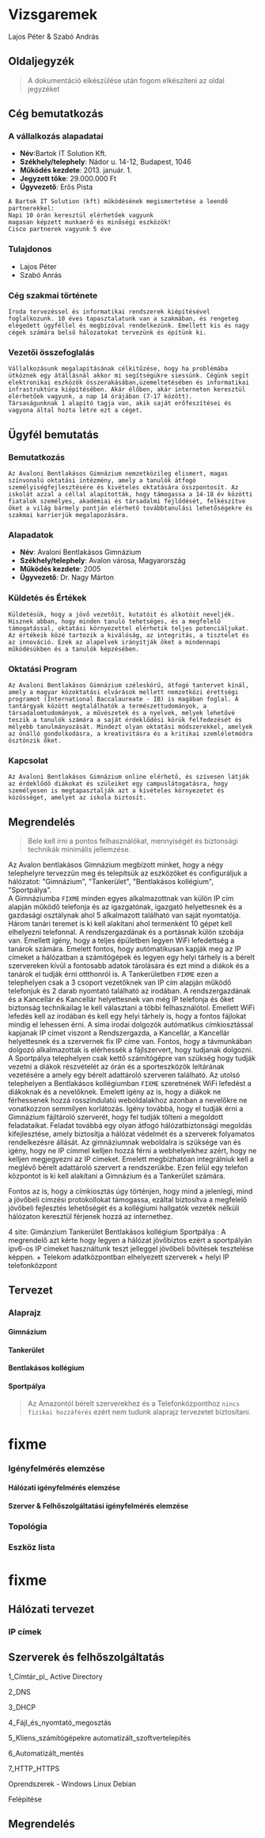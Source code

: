 <h1>Vizsgaremek</h1>
<p>Lajos Péter & Szabó András

## Oldaljegyzék

>A dokumentáció elkészülése után fogom elkészíteni az oldal jegyzéket

<div style="page-break-after: always;"></div>

## Cég bemutatkozás

### A vállalkozás alapadatai

- **Név**:Bartok IT Solution Kft.
- **Székhely/telephely**: Nádor u. 14-12, Budapest, 1046
- **Működés kezdete**: 2013. január. 1. 
- **Jegyzett tőke**: 29.000.000 Ft
- **Ügyvezető**: Erős Pista
```
A Bartok IT Solution (kft) működésének megismertetése a leendő partnerekkel:
Napi 10 órán keresztül elérhetőek vagyunk
magasan képzett munkaerő és minőségi eszközök!
Cisco partnerek vagyunk 5 éve
```
### Tulajdonos
- Lajos Péter
- Szabó Anrás

### Cég szakmai története
```
Iroda tervezéssel és informatikai rendszerek kiépítésével foglalkozunk. 10 éves tapasztalatunk van a szakmában, és rengeteg elégedett ügyféllel és megbízóval rendelkezünk. Emellett kis és nagy cégek számára belső hálozatokat tervezünk és építünk ki.
```
### Vezetői összefoglalás
```
Vállalkozásunk megalapításának célkitűzése, hogy ha problémába ütköznek egy átállásnál akkor mi segítségükre siessünk. Cégünk segít elektronikai eszközök összerakásában,üzemeltetésében és informatikai infrastruktúra kiépítésében. Akár élőben, akár interneten keresztül elérhetőek vagyunk, a nap 14 órájában (7-17 között).
Társaságunknak 1 alapító tagja van, akik saját erőfeszítései és vagyona által hozta létre ezt a céget.
```

<div style="page-break-after: always;"></div>

## Ügyfél bemutatás
### Bemutatkozás 
```
Az Avaloni Bentlakásos Gimnázium nemzetközileg elismert, magas színvonalú oktatási intézmény, amely a tanulók átfogó személyiségfejlesztésére és kivételes oktatására összpontosít. Az iskolát azzal a céllal alapították, hogy támogassa a 14-18 év közötti fiatalok személyes, akadémiai és társadalmi fejlődését, felkészítve őket a világ bármely pontján elérhető továbbtanulási lehetőségekre és szakmai karrierjük megalapozására.
```
### Alapadatok
- **Név**: Avaloni Bentlakásos Gimnázium
- **Székhely/telephely**: Avalon városa, Magyarország
- **Működés kezdete**: 2005
- **Ügyvezető**: Dr. Nagy Márton

### Küldetés és Értékek
```
Küldetésük, hogy a jövő vezetőit, kutatóit és alkotóit neveljék. Hisznek abban, hogy minden tanuló tehetséges, és a megfelelő támogatással, oktatási környezettel elérhetik teljes potenciáljukat. Az értékeik közé tartozik a kiválóság, az integritás, a tisztelet és az innováció. Ezek az alapelvek irányítják őket a mindennapi működésükben és a tanulók képzésében.
```
### Oktatási Program
```
Az Avaloni Bentlakásos Gimnázium széleskörű, átfogó tantervet kínál, amely a magyar közoktatási elvárások mellett nemzetközi érettségi programot (International Baccalaureate - IB) is magában foglal. A tantárgyak között megtalálhatók a természettudományok, a társadalomtudományok, a művészetek és a nyelvek, melyek lehetővé teszik a tanulók számára a saját érdeklődési körük felfedezését és mélyebb tanulmányozását. Mindezt olyan oktatási módszerekkel, amelyek az önálló gondolkodásra, a kreativitásra és a kritikai szemléletmódra ösztönzik őket.
```
<div style="page-break-after: always;"></div>


### Kapcsolat
```
Az Avaloni Bentlakásos Gimnázium online elérhető, és szívesen látják az érdeklődő diákokat és szüleiket egy campuslátogatásra, hogy személyesen is megtapasztalják azt a kivételes környezetet és közösséget, amelyet az iskola biztosít.
```

<div style="page-break-after: always;"></div>


## Megrendelés

>Bele kell írni a pontos felhasználókat, mennyiségét és biztonsági technikák minimális jellemzése. 

Az Avalon bentlakásos Gimnázium megbízott minket, hogy a  négy telephelyre tervezzün meg és telepítsük az eszközöket és configuráljuk a hálózatot: "Gimnázium", "Tankerület", "Bentlakásos kollégium", "Sportpálya".  
A Gimnáziumba ``FIXME`` minden egyes alkalmazottnak van külön IP cím alapján működő telefonja és az igazgatónak, igazgató helyettesnek és a gazdasági osztálynak ahol 5 alkalmazott található van saját nyomtatója. Három tanári teremet is ki kell alakítani ahol termenként 10 gépet kell elhelyezni telefonnal. A rendszergazdának és a portásnak
külön szobája van. Emellett igény, hogy a teljes épületben legyen WiFi lefedettség a tanárok számára. Emelett fontos, hogy autómatikusan kapják meg az IP címeket a hálózatban a számítógépek és legyen egy helyi tárhely is a bérelt szervereken kívül a fontosabb adatok tárolására és ezt mind a diákok és a tanárok el tudják érni ottthonról is. 
A Tankerületben ``FIXME`` ezen a telephelyen csak a 3 csoport vezetőknek van IP cím alapján működő telefonjuk és 2 darab nyomtató található az irodában. A rendszergazdának és a Kancellár és Kancellár helyettesnek van még IP telefonja és őket biztonság technikailag le kell választani a többi felhasználótol. Emellett WiFi lefedés kell az irodában és kell egy helyi tárhely is, hogy a fontos fájlokat mindig el lehessen érni. A sima irodai dolgozók autómatikus címkiosztással kapjanak IP címet viszont a Rendszergazda, a Kancellár, a Kancellár helyettesnek és a szervernek fix IP címe van. Fontos, hogy a távmunkában dolgozó alkalmazottak is elérhessék a fájlszervert, hogy tudjanak dolgozni.
A Sportpálya telephelyen csak kettő számítógépre van szükség hogy tudják vezetni a diákok részvételét az órán és a sporteszközök leltárának vezetésére a amely egy bérelt adattároló szerveren található. 
Az utolsó telephelyen a Bentlakásos kollégiumban ``FIXME`` szeretnének WiFi lefedést a diákoknak és a nevelőknek. Emelett igény az is, hogy a diákok ne férhessenek hozzá rosszindulatú weboldalakhoz azonban a nevelőkre ne vonatkozzon semmilyen korlátozás. Igény továbbá, hogy el tudják érni a Gimnázium fájltároló szerverét, hogy fel tudják tölteni a megoldott feladataikat. Feladat továbbá egy olyan átfogó hálózatbiztonsági megoldás kifejlesztése, amely biztosítja a hálózat védelmét és a szerverek folyamatos rendelkezésre állását. Az gimnáziumnak weboldalra is szüksége van és igény, hogy ne IP címmel kelljen hozzá férni a webhelyeikhez azért, hogy ne kelljen megjegyezni az IP címeket. Emelett megbízhatóan integrálniuk kell a meglévő bérelt adattároló szervert a rendszerükbe. Ezen felül egy telefon központot is ki kell alakítani a Gimnázium  és a Tankerület számára.

Fontos az is, hogy a címkiosztás úgy történjen, hogy mind a jelenlegi, mind a jövőbeli címzési protokollokat támogassa, ezáltal biztosítva a megfelelő jövőbeli fejlesztés lehetőségét és a kollégiumi hallgatók vezeték nélküli hálózaton keresztül férjenek hozzá az internethez.



4 site:
    Gimánzium
    Tankerület
    Bentlakásos kollégium
    Sportpálya : A megrendelő azt kérte hogy legyen a hálózat jövőbiztos ezért a sportpályán ipv6-os IP címeket használtunk teszt jelleggel jövőbeli bővítések tesztelése képpen.
    + Telekom adatközpontban elhelyezett szerverek
    + helyi IP telefonközpont

## Tervezet


### Alaprajz 

#### Gimnázium


#### Tankerület

#### Bentlakásos kollégium

#### Sportpálya


> Az Amazontól bérelt szerverekhez és a Telefonközponthoz ``nincs fizikai hozzáférés`` ezért nem tudunk alaprajz tervezetet biztosítani.

# fixme


### Igényfelmérés elemzése

#### Hálózati igényfelmérés elemzése


#### Szerver & Felhőszolgáltatási igényfelmérés elemzése


### Topológia

### Eszköz lista

# fixme

## Hálózati tervezet




### IP címek





## Szerverek és felhőszolgáltatás


1_Címtár_pl_ Active Directory

2_DNS

3_DHCP

4_Fájl_és_nyomtató_megosztás

5_Kliens_számítógépekre automatizált_szoftvertelepítés

6_Automatizált_mentés

7_HTTP_HTTPS

Oprendszerek - Windows Linux Debian

Felépitése







## Megrendelés

